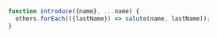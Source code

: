 ---
---
```javascript
  function introduce({name}, ...name) {
    others.forEach(({lastName}) => salute(name, lastName));
  }
```
